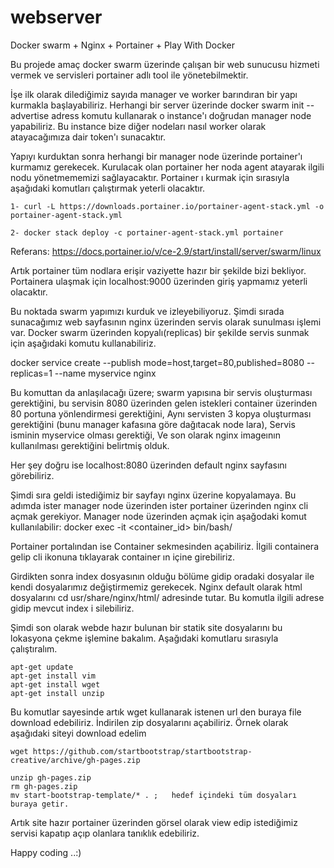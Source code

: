 # webserver
Docker swarm + Nginx + Portainer + Play With Docker


Bu projede amaç docker swarm üzerinde çalışan bir web sunucusu hizmeti vermek ve servisleri portainer adlı tool ile yönetebilmektir.

İşe ilk olarak dilediğimiz sayıda manager ve worker barındıran bir yapı kurmakla başlayabiliriz. Herhangi bir  server üzerinde docker swarm init --advertise adress komutu kullanarak o instance'ı doğrudan manager node yapabiliriz. Bu instance bize diğer nodeları nasıl worker olarak atayacağımıza dair token'ı sunacaktır. 

Yapıyı kurduktan sonra herhangi bir manager node üzerinde portainer'ı kurmamız gerekecek. Kurulacak olan portainer her noda agent atayarak ilgili nodu yönetmememizi sağlayacaktır. Portainer ı kurmak için sırasıyla aşağıdaki komutları çalıştırmak yeterli olacaktır.

	1- curl -L https://downloads.portainer.io/portainer-agent-stack.yml -o portainer-agent-stack.yml
	
	2- docker stack deploy -c portainer-agent-stack.yml portainer

Referans: https://docs.portainer.io/v/ce-2.9/start/install/server/swarm/linux

Artık portainer tüm nodlara erişir vaziyette hazır bir şekilde bizi bekliyor. Portainera ulaşmak için localhost:9000 üzerinden giriş yapmamız yeterli olacaktır.

Bu noktada swarm yapımızı kurduk ve izleyebiliyoruz. Şimdi sırada sunacağımız web sayfasının nginx üzerinden servis olarak sunulması işlemi var. Docker swarm üzerinden kopyalı(replicas) bir şekilde servis sunmak için aşağıdaki komutu kullanabiliriz. 

docker service create --publish mode=host,target=80,published=8080 --replicas=1 --name myservice nginx

Bu komuttan da anlaşılacağı üzere;
swarm yapısına bir servis oluşturması gerektiğini,
bu servisin 8080 üzerinden gelen istekleri container üzerinden 80 portuna yönlendirmesi gerektiğini,
Aynı servisten 3 kopya oluşturması gerektiğini (bunu manager kafasına göre dağıtacak node lara),
Servis isminin myservice olması gerektiği,
Ve son olarak nginx imageının kullanılması gerektiğini belirtmiş olduk.

Her şey doğru ise localhost:8080 üzerinden default nginx sayfasını görebiliriz.

Şimdi sıra geldi istediğimiz bir sayfayı nginx üzerine kopyalamaya. Bu adımda ister manager node üzerinden ister portainer üzerinden nginx cli açmak gerekiyor. Manager node üzerinden açmak için aşağodaki komut kullanılabilir: docker exec -it <container_id> bin/bash/

Portainer portalından ise Container sekmesinden açabiliriz. İlgili containera gelip cli ikonuna tıklayarak container ın içine girebiliriz.

Girdikten sonra index dosyasının olduğu bölüme gidip oradaki dosyalar ile kendi dosyalarımız değiştirmemiz gerekecek. Nginx default olarak html dosyalarını cd usr/share/nginx/html/  adresinde tutar.  Bu komutla ilgili adrese gidip mevcut index i silebiliriz.

Şimdi son olarak webde hazır bulunan bir statik site dosyalarını  bu lokasyona çekme işlemine bakalım. Aşağıdaki komutlaru sırasıyla çalıştıralım.

	apt-get update
	apt-get install vim
	apt-get install wget
	apt-get install unzip 

Bu komutlar sayesinde artık wget kullanarak istenen url den buraya file download edebiliriz. İndirilen zip dosyalarını açabiliriz. Örnek olarak aşağıdaki siteyi download edelim

	wget https://github.com/startbootstrap/startbootstrap-creative/archive/gh-pages.zip

	unzip gh-pages.zip
	rm gh-pages.zip
	mv start-bootstrap-template/* . ;   hedef içindeki tüm dosyaları buraya getir.

Artık site hazır portainer üzerinden görsel olarak view edip istediğimiz servisi kapatıp açıp olanlara tanıklık edebiliriz.

Happy coding ..:)





